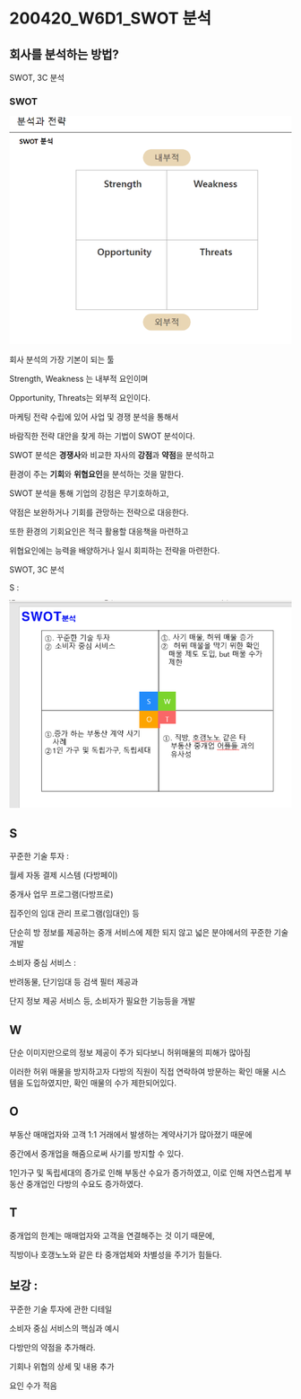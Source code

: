# 200420_W6D1_SWOT 분석



## 회사를 분석하는 방법?





SWOT, 3C 분석





### SWOT 

![1587342008863](assets/1587342008863.png)

회사 분석의 가장 기본이 되는 툴



Strength, Weakness 는 내부적 요인이며



Opportunity, Threats는 외부적 요인이다.





마케팅 전략 수립에 있어 사업 및 경쟁 분석을 통해서 

바람직한 전략 대안을 찾게 하는 기법이 SWOT 분석이다.



SWOT 분석은 **경쟁사**와 비교한 자사의 **강점**과 **약점**을 분석하고

환경이 주는 **기회**와 **위협요인**을 분석하는 것을 말한다.



SWOT 분석을 통해 기업의 강점은 무기호하하고,

약점은 보완하거나 기회를 관망하는 전략으로 대응한다.



또한 환경의 기회요인은 적극  활용할 대응책을 마련하고

위협요인에는 능력을 배양하거나 일시 회피하는 전략을 마련한다.







SWOT, 3C 분석





S : 

![1587345239962](assets/1587345239962.png)



## S

꾸준한 기술 투자 : 

월세 자동 결제 시스템 (다방페이)

중개사 업무 프로그램(다방프로)

집주인의 임대 관리 프로그램(임대인) 등 

단순히 방 정보를 제공하는 중개 서비스에 제한 되지 않고 넓은 분야에서의 꾸준한 기술 개발



소비자 중심 서비스 : 

반려동물, 단기임대 등 검색 필터 제공과 

단지 정보 제공 서비스 등, 소비자가 필요한 기능등을 개발





## W 

단순 이미지만으로의 정보 제공이 주가 되다보니 허위매물의 피해가 많아짐



이러한 허위 매물을 방지하고자 다방의 직원이 직접 연락하여 방문하는 확인 매물 시스템을 도입하였지만, 확인 매물의 수가 제한되어있다.



## O

부동산 매매업자와 고객 1:1 거래에서 발생하는 계약사기가 많아졌기 때문에 

중간에서 중개업을 해줌으로써 사기를 방지할 수 있다.



1인가구 및 독립세대의  증가로 인해 부동산 수요가 증가하였고, 이로 인해 자연스럽게 부동산 중개업인 다방의 수요도 증가하였다.



## T

중개업의 한계는 매매업자와 고객을 연결해주는 것 이기 때문에, 

직방이나 호갱노노와 같은 타 중개업체와 차별성을 주기가 힘들다.







## 보강 : 

꾸준한 기술 투자에 관한 디테일

소비자 중심 서비스의 핵심과 예시



다방만의 약점을 추가해라.



기회나 위협의 상세 및 내용 추가



요인 수가 적음